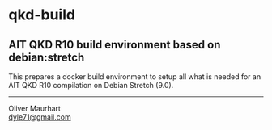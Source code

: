 # qkd-build

## AIT QKD R10 build environment based on debian:stretch

This prepares a docker build environment to setup all what is needed for an AIT QKD R10 compilation
on Debian Stretch (9.0).


---  

Oliver Maurhart  
[dyle71@gmail.com](mailto:dyle71@gmail.com)  
